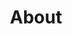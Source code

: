 ---
title: "About"
description: "iot.eclipse.org is all about getting the M2M developers involved in what is happening in the different Eclipse projects"
---